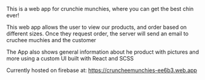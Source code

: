 This is a web app for crunchie munchies, where you can get the best chin ever!

This web app allows the user to view our products, and order based on different sizes. Once they request order, the server will send an email to cruchee muchies and the customer

The App also shows general information about he product with pictures and more using a custom UI built with React and SCSS

Currently hosted on firebase at: https://cruncheemunchies-ee6b3.web.app